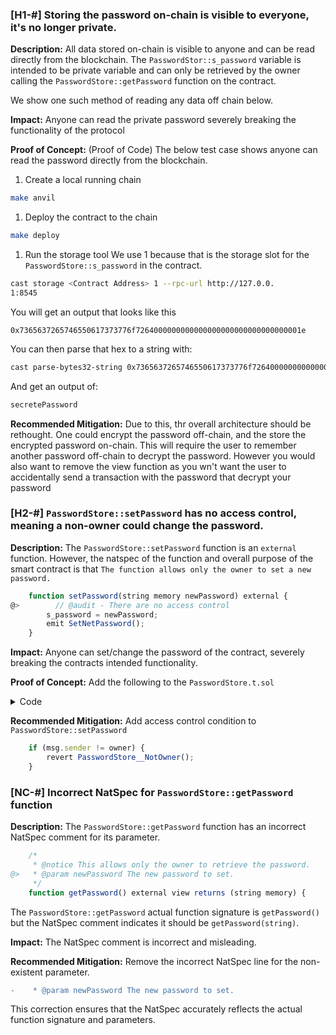 ### [H1-#] Storing the password on-chain is visible to everyone, it's no longer private.

**Description:** All data stored on-chain is visible to anyone and can be read directly from the blockchain. The `PasswordStor::s_password` variable is intended to be private variable and can only be retrieved by the owner calling the `PasswordStore::getPassword` function on the contract.

We show one such method of reading any data off chain below.

**Impact:** Anyone can read the private password severely breaking the functionality of the protocol

**Proof of Concept:** (Proof of Code)
The below test case shows anyone can read the password directly from the blockchain.
1. Create a local running chain

```bash
make anvil
```

1. Deploy the contract to the chain
 
```bash
make deploy
```

1. Run the storage tool
We use 1 because that is the storage slot for the `PasswordStore::s_password` in the contract.

```bash
cast storage <Contract Address> 1 --rpc-url http://127.0.0.
1:8545
```

You will get an output that looks like this

```
0x7365637265746550617373776f7264000000000000000000000000000000001e
```

You can then parse that hex to a string with:

```bash
cast parse-bytes32-string 0x7365637265746550617373776f7264000000000000000000000000000000001e
```

And get an output of:

```bash
secretePassword
```

**Recommended Mitigation:** Due to this, thr overall architecture should be rethought. One could encrypt the password off-chain, and the store the encrypted password on-chain. This will require the user to remember another password off-chain to decrypt the password. However you would also want to remove the view function as you wn't want the user to accidentally send a transaction with the password that decrypt your password


### [H2-#] `PasswordStore::setPassword` has no access control, meaning a non-owner could change the password.

**Description:** The `PasswordStore::setPassword`  function is an `external` function. However, the natspec of the function and overall purpose of the smart contract is that `The function allows only the owner to set a new password.`

```javascript
    function setPassword(string memory newPassword) external {
@>        // @audit - There are no access control
        s_password = newPassword;
        emit SetNetPassword();
    }
```

**Impact:** Anyone can set/change the password of the contract, severely breaking the contracts intended functionality.

**Proof of Concept:** Add the following to the `PasswordStore.t.sol`

<details>
<summary>Code</summary>

```javascript
    function test_anyone_can_set_password(address randomAddress) public {
        vm.assume(randomAddress != owner);
        vm.prank(randomAddress);
        string memory expectedPassword = "anyBodyPassword";
        passwordStore.setPassword(expectedPassword);

        vm.prank(owner);
        string memory actuallyPassword = passwordStore.getPassword();

        assertEq(actuallyPassword, expectedPassword);
    }
```

</details>

**Recommended Mitigation:** Add access control condition to `PasswordStore::setPassword`

```javascript
    if (msg.sender != owner) {
        revert PasswordStore__NotOwner();
    }
```


### [NC-#] Incorrect NatSpec for `PasswordStore::getPassword` function

**Description:** The `PasswordStore::getPassword` function has an incorrect NatSpec comment for its parameter.

```javascript
    /*
     * @notice This allows only the owner to retrieve the password.
@>   * @param newPassword The new password to set.
     */
    function getPassword() external view returns (string memory) {
```

The `PasswordStore::getPassword` actual function signature is `getPassword()` but the NatSpec comment indicates it should be `getPassword(string)`.

**Impact:** The NatSpec comment is incorrect and misleading.

**Recommended Mitigation:** Remove the incorrect NatSpec line for the non-existent parameter.

```diff
-    * @param newPassword The new password to set.
```

This correction ensures that the NatSpec accurately reflects the actual function signature and parameters.

